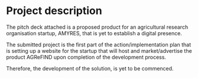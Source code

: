 # Project description
The pitch deck attached is a proposed product for an agricultural research organisation startup, AMYRES, that is yet to establish a digital presence.

The submitted project is the first part of the action/implementation plan that is setting up a website for the startup that will host and market/advertise the product AGReFIND upon completion of the development process.

Therefore, the development of the solution, is yet to be commenced.
